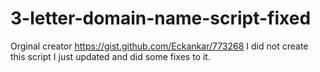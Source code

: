 # 3-letter-domain-name-script-fixed
Orginal creator https://gist.github.com/Eckankar/773268
I did not create this script I just updated and did some fixes to it.
